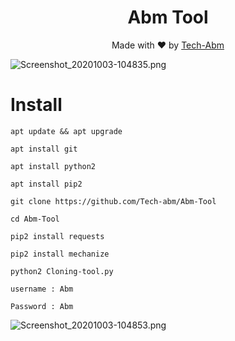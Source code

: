 <h1 align="center">
  Abm Tool
</h1>
</div>
<p align="center">
  Made with ❤️ by <a href="https://github.com/Tech-abm">Tech-Abm</a>

![Screenshot_20201003-104835.png](https://user-images.githubusercontent.com/52023076/94984517-aa961200-0501-11eb-84a9-096e5bb47c93.png)
 
 # Install 
  ```
  apt update && apt upgrade 
  
  apt install git 
  
  apt install python2 
  
  apt install pip2
  
  git clone https://github.com/Tech-abm/Abm-Tool
  
  cd Abm-Tool
  
  pip2 install requests
  
  pip2 install mechanize
  
  python2 Cloning-tool.py
  
  username : Abm
  
  Password : Abm
  
  ```
  ![Screenshot_20201003-104853.png](https://user-images.githubusercontent.com/52023076/94984534-d74a2980-0501-11eb-96de-a2757efe964c.png)

